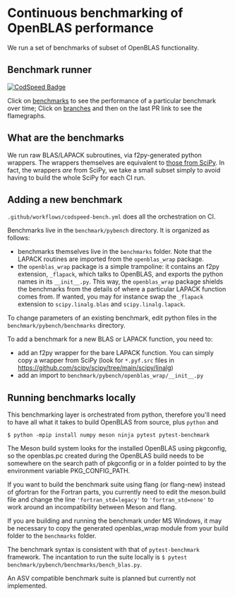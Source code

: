 # Continuous benchmarking of OpenBLAS performance

We run a set of benchmarks of subset of OpenBLAS functionality.

## Benchmark runner

[![CodSpeed Badge](https://img.shields.io/endpoint?url=https://codspeed.io/badge.json)](https://codspeed.io/OpenMathLib/OpenBLAS/)

Click on [benchmarks](https://codspeed.io/OpenMathLib/OpenBLAS/benchmarks) to see the performance of a particular benchmark over time;
Click on [branches](https://codspeed.io/OpenMathLib/OpenBLAS/branches/) and then on the last PR link to see the flamegraphs.

## What are the benchmarks

We run raw BLAS/LAPACK subroutines, via f2py-generated python wrappers. The wrappers themselves are equivalent to [those from SciPy](https://docs.scipy.org/doc/scipy/reference/linalg.lapack.html).
In fact, the wrappers _are_ from SciPy, we take a small subset simply to avoid having to build the whole SciPy for each CI run.


## Adding a new benchmark

`.github/workflows/codspeed-bench.yml` does all the orchestration on CI.

Benchmarks live in the `benchmark/pybench` directory. It is organized as follows:

- benchmarks themselves live in the `benchmarks` folder. Note that the LAPACK routines are imported from the `openblas_wrap` package.
- the `openblas_wrap` package is a simple trampoline: it contains an f2py extension, `_flapack`, which talks to OpenBLAS, and exports the python names in its `__init__.py`.
This way, the `openblas_wrap` package shields the benchmarks from the details of where a particular LAPACK function comes from. If wanted, you may for instance swap the `_flapack` extension to
`scipy.linalg.blas` and `scipy.linalg.lapack`.

To change parameters of an existing benchmark, edit python files in the `benchmark/pybench/benchmarks` directory.

To add a benchmark for a new BLAS or LAPACK function, you need to:

- add an f2py wrapper for the bare LAPACK function. You can simply copy a wrapper from SciPy (look for `*.pyf.src` files in https://github.com/scipy/scipy/tree/main/scipy/linalg)
- add an import to `benchmark/pybench/openblas_wrap/__init__.py`


## Running benchmarks locally

This benchmarking layer is orchestrated from python, therefore you'll need to
have all what it takes to build OpenBLAS from source, plus `python` and

```
$ python -mpip install numpy meson ninja pytest pytest-benchmark
```

The Meson build system looks for the installed OpenBLAS using pkgconfig, so the openblas.pc created during the OpenBLAS build needs
to be somewhere on the search path of pkgconfig or in a folder pointed to by the environment variable PKG_CONFIG_PATH.

If you want to build the benchmark suite using flang (or flang-new) instead of gfortran for the Fortran parts, you currently need
to edit the meson.build file and change the line `'fortran_std=legacy'` to `'fortran_std=none'` to work around an incompatibility
between Meson and flang.

If you are building and running the benchmark under MS Windows, it may be necessary to copy the generated openblas_wrap module from
your build folder to the `benchmarks` folder.

The benchmark syntax is consistent with that of `pytest-benchmark` framework. The incantation to run the suite locally is `$ pytest benchmark/pybench/benchmarks/bench_blas.py`.

An ASV compatible benchmark suite is planned but currently not implemented.

